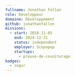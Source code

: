 ```yaml
---
fullname: Jonathan Fallon
role: Développeur
domaine: Développement
github: jonathanfallon
missions:
  - start: 2018-11-05
    end: 2024-12-31
    status: independent
    employer: Scopopop
    startups:
      - preuve-de-covoiturage
badges:
  - segur
---
```


